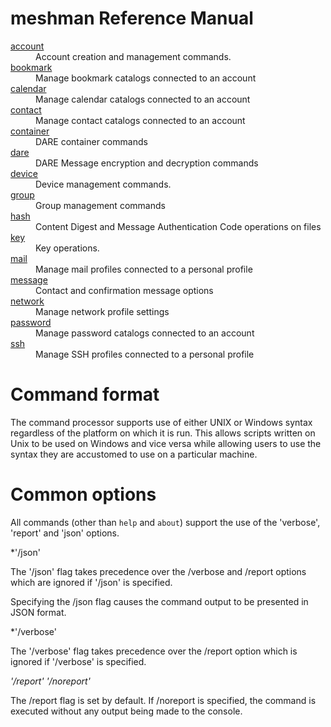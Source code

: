 # meshman Reference Manual

<dl>
<dt><a href="account.html">account</a>
<dd>Account creation and management commands.
<dt><a href="bookmark.html">bookmark</a>
<dd>Manage bookmark catalogs connected to an account
<dt><a href="calendar.html">calendar</a>
<dd>Manage calendar catalogs connected to an account
<dt><a href="contact.html">contact</a>
<dd>Manage contact catalogs connected to an account
<dt><a href="container.html">container</a>
<dd>DARE container commands
<dt><a href="dare.html">dare</a>
<dd>DARE Message encryption and decryption commands
<dt><a href="device.html">device</a>
<dd>Device management commands.
<dt><a href="group.html">group</a>
<dd>Group management commands
<dt><a href="hash.html">hash</a>
<dd>Content Digest and Message Authentication Code operations on files
<dt><a href="key.html">key</a>
<dd>Key operations.
<dt><a href="mail.html">mail</a>
<dd>Manage mail profiles connected to a personal profile
<dt><a href="message.html">message</a>
<dd>Contact and confirmation message options
<dt><a href="network.html">network</a>
<dd>Manage network profile settings
<dt><a href="password.html">password</a>
<dd>Manage password catalogs connected to an account
<dt><a href="ssh.html">ssh</a>
<dd>Manage SSH profiles connected to a personal profile
</dl>

# Command format

The command processor supports use of either UNIX or Windows syntax regardless
of the platform on which it is run. This allows scripts written on Unix to be
used on Windows and vice versa while allowing users to use the syntax they are 
accustomed to use on a particular machine.


# Common options

All commands (other than `help` and `about`) support the use of the 'verbose', 
'report' and 'json' options.

*'/json' 

The '/json' flag takes precedence over the /verbose and /report options which
are ignored if '/json' is specified.

Specifying the /json flag causes the command output to be presented in JSON
format.

*'/verbose' 

The '/verbose' flag takes precedence over the /report option which is ignored if
'/verbose' is specified.

*'/report' '/noreport'* 

The /report flag is set by default. If /noreport is specified, the command is
executed without any output being made to the console.

